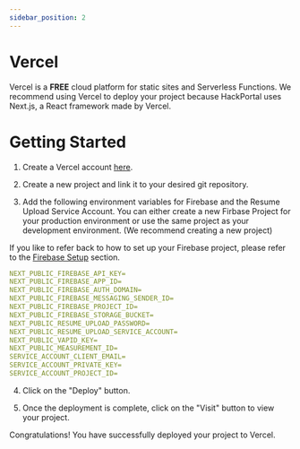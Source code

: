 ```yaml
---
sidebar_position: 2
---
```


# Vercel

Vercel is a **FREE** cloud platform for static sites and Serverless Functions. We recommend using Vercel to deploy your project because HackPortal uses Next.js, a React framework made by Vercel.

# Getting Started

1. Create a Vercel account [here](https://vercel.com/signup).

2. Create a new project and link it to your desired git repository.

3. Add the following environment variables for Firebase and the Resume Upload Service Account. You can either create a new Firbase Project for your production environment or use the same project as your development environment. (We recommend creating a new project)

If you like to refer back to how to set up your Firebase project, please refer to the [Firebase Setup](/docs/category/setup-firebase) section.

```yaml
NEXT_PUBLIC_FIREBASE_API_KEY=
NEXT_PUBLIC_FIREBASE_APP_ID=
NEXT_PUBLIC_FIREBASE_AUTH_DOMAIN=
NEXT_PUBLIC_FIREBASE_MESSAGING_SENDER_ID=
NEXT_PUBLIC_FIREBASE_PROJECT_ID=
NEXT_PUBLIC_FIREBASE_STORAGE_BUCKET=
NEXT_PUBLIC_RESUME_UPLOAD_PASSWORD=
NEXT_PUBLIC_RESUME_UPLOAD_SERVICE_ACCOUNT=
NEXT_PUBLIC_VAPID_KEY=
NEXT_PUBLIC_MEASUREMENT_ID=
SERVICE_ACCOUNT_CLIENT_EMAIL=
SERVICE_ACCOUNT_PRIVATE_KEY=
SERVICE_ACCOUNT_PROJECT_ID=
```

4. Click on the "Deploy" button.

5. Once the deployment is complete, click on the "Visit" button to view your project.

Congratulations! You have successfully deployed your project to Vercel.
